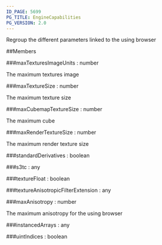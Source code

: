 ```yaml
---
ID_PAGE: 5699
PG_TITLE: EngineCapabilities
PG_VERSION: 2.0
---
```


Regroup the different parameters linked to the using browser



##Members

###maxTexturesImageUnits : number



The maximum textures image


###maxTextureSize : number



The maximum texture size


###maxCubemapTextureSize : number



The maximum cube


###maxRenderTextureSize : number



The maximum render texture size


###standardDerivatives : boolean




###s3tc : any




###textureFloat : boolean




###textureAnisotropicFilterExtension : any




###maxAnisotropy : number



The maximum anisotropy for the using browser


###instancedArrays : any


###uintIndices : boolean



